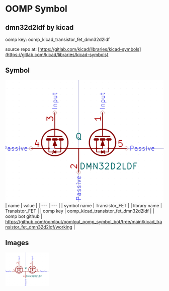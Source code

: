# OOMP Symbol  
## dmn32d2ldf  by kicad  
  
oomp key: oomp_kicad_transistor_fet_dmn32d2ldf  
  
source repo at: [https://gitlab.com/kicad/libraries/kicad-symbols](https://gitlab.com/kicad/libraries/kicad-symbols)  
## Symbol  
  
[![working.png](working_600.png)](working.png)  
| name | value | 
| --- | --- | 
| symbol name | Transistor_FET | 
| library name | Transistor_FET | 
| oomp key | oomp_kicad_transistor_fet_dmn32d2ldf | 
| oomp bot github | https://github.com/oomlout/oomlout_oomp_symbol_bot/tree/main/kicad_transistor_fet_dmn32d2ldf/working | 
## Images  
  
[![working.png](working_140.png)](working.png)  
